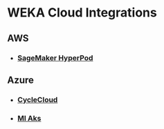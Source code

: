 # WEKA Cloud Integrations
## AWS
- ### [SageMaker HyperPod](aws/sagemaker-hyperpod/README.md)
## Azure
- ### [CycleCloud](azure/cyclecloud/README.md)
- ### [Ml Aks](azure/ml-aks/README.md)
